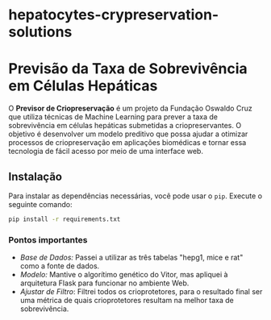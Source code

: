 # hepatocytes-crypreservation-solutions

# Previsão da Taxa de Sobrevivência em Células Hepáticas

O **Previsor de Criopreservação** é um projeto da Fundação Oswaldo Cruz que utiliza técnicas de Machine Learning para prever a taxa de sobrevivência em células hepáticas submetidas a criopreservantes. O objetivo é desenvolver um modelo preditivo que possa ajudar a otimizar processos de criopreservação em aplicações biomédicas e tornar essa tecnologia de fácil acesso por meio de uma interface web.


## Instalação

Para instalar as dependências necessárias, você pode usar o `pip`. Execute o seguinte comando:

```bash
pip install -r requirements.txt
```

### Pontos importantes

- *Base de Dados:* Passei a utilizar as três tabelas "hepg1, mice e rat" como a fonte de dados.
- *Modelo:* Mantive o algorítimo genético do Vitor, mas apliquei à arquitetura Flask para funcionar no ambiente Web.
- *Ajustar de Filtro*: Filtrei todos os crioprotetores, para o resultado final ser uma métrica de quais crioprotetores resultam na melhor taxa de sobrevivência.
